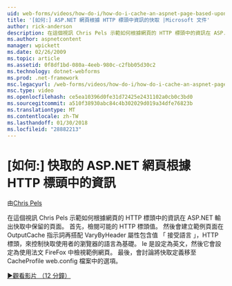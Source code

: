 ```yaml
---
uid: web-forms/videos/how-do-i/how-do-i-cache-an-aspnet-page-based-upon-information-in-the-http-header
title: '[如何:] ASP.NET 網頁根據 HTTP 標頭中資訊的快取 |Microsoft 文件'
author: rick-anderson
description: 在這個視訊 Chris Pels 示範如何根據網頁的 HTTP 標頭中的資訊在 ASP.NET 輸出快取中保留的頁面。 第一個可能的 HTTP hea...
ms.author: aspnetcontent
manager: wpickett
ms.date: 02/26/2009
ms.topic: article
ms.assetid: 0f8df1bd-080a-4eeb-980c-c2fbb05d30c2
ms.technology: dotnet-webforms
ms.prod: .net-framework
msc.legacyurl: /web-forms/videos/how-do-i/how-do-i-cache-an-aspnet-page-based-upon-information-in-the-http-header
msc.type: video
ms.openlocfilehash: ce5ea10396d0fe31d72425e2431102a0cb0c3bd0
ms.sourcegitcommit: a510f38930abc84c4b302029d019a34dfe76823b
ms.translationtype: MT
ms.contentlocale: zh-TW
ms.lasthandoff: 01/30/2018
ms.locfileid: "28882213"
---
```

<a name="how-do-i--cache-an-aspnet-page-based-upon-information-in-the-http-header"></a>[如何:] 快取的 ASP.NET 網頁根據 HTTP 標頭中的資訊
====================
由[Chris Pels](https://twitter.com/chrispels)

在這個視訊 Chris Pels 示範如何根據網頁的 HTTP 標頭中的資訊在 ASP.NET 輸出快取中保留的頁面。 首先，檢閱可能的 HTTP 標頭值。 然後會建立範例頁面在 OutputCache 指示詞再搭配 VaryByHeader 屬性包含值 「 接受語言 」，HTTP 標頭，來控制快取使用者的瀏覽器的語言為基礎。 Ie 是設定為英文，然後它會設定為使用法文 FireFox 中檢視範例網頁。 最後，會討論將快取定義移至 CacheProfile web.config 檔案中的選項。

[&#9654;觀看影片 （12 分鐘）](https://channel9.msdn.com/Blogs/ASP-NET-Site-Videos/how-do-i-cache-an-aspnet-page-based-upon-information-in-the-http-header)
